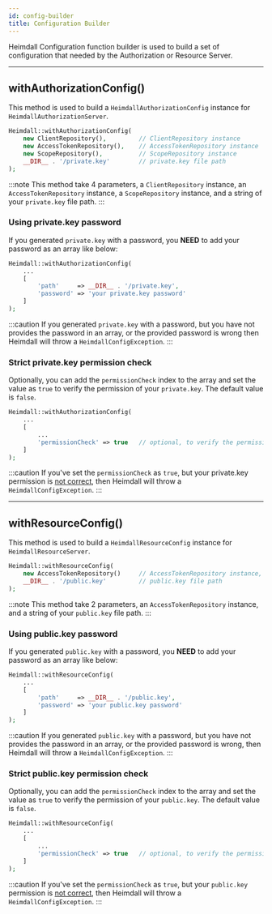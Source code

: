 ```yaml
---
id: config-builder
title: Configuration Builder
---
```


Heimdall Configuration function builder is used to build a set of configuration that needed
by the Authorization or Resource Server.

---

## withAuthorizationConfig()

This method is used to build a ```HeimdallAuthorizationConfig``` instance for ```HeimdallAuthorizationServer```.

```php
Heimdall::withAuthorizationConfig(
    new ClientRepository(),         // ClientRepository instance
    new AccessTokenRepository(),    // AccessTokenRepository instance
    new ScopeRepository(),          // ScopeRepository instance
    __DIR__ . '/private.key'        // private.key file path
);
```

:::note
This method take 4 parameters, a ```ClientRepository``` instance, an ```AccessTokenRepository``` instance,
a ```ScopeRepository``` instance, and a string of your ```private.key``` file path.
:::

### Using private.key password

If you generated ```private.key``` with a password, you **NEED** to add your password as an array like below:

```php
Heimdall::withAuthorizationConfig(
    ...
    [
        'path'     => __DIR__ . '/private.key',
        'password' => 'your private.key password'
    ]
);
```

:::caution
If you generated ```private.key``` with a password, but you have not provides the password in an array,
or the provided password is wrong then Heimdall will throw a ```HeimdallConfigException```.
:::

### Strict private.key permission check

Optionally, you can add the ```permissionCheck``` index to the array and set the value as ```true``` to verify
the permission of your ```private.key```. The default value is ```false```.

```php
Heimdall::withAuthorizationConfig(
    ...
    [
        ...
        'permissionCheck' => true   // optional, to verify the permission of private.key
    ]
);
```

:::caution
If you've set the ```permissionCheck``` as ```true```, but your private.key permission is [not correct](installation#set-public--private-key-file-permission),
then Heimdall will throw a ```HeimdallConfigException```.
:::

---

## withResourceConfig()

This method is used to build a ```HeimdallResourceConfig``` instance for ```HeimdallResourceServer```.

```php
Heimdall::withResourceConfig(
    new AccessTokenRepository()     // AccessTokenRepository instance,
    __DIR__ . '/public.key'         // public.key file path
);
```

:::note
This method take 2 parameters, an ```AccessTokenRepository``` instance, and a string of your
```public.key``` file path.
:::

### Using public.key password

If you generated ```public.key``` with a password, you **NEED** to add your password as an array like below:

```php
Heimdall::withResourceConfig(
    ...
    [
        'path'     => __DIR__ . '/public.key',
        'password' => 'your public.key password'
    ]
);
```

:::caution
If you generated ```public.key``` with a password, but you have not provides the password in an array,
or the provided password is wrong, then Heimdall will throw a ```HeimdallConfigException```.
:::

### Strict public.key permission check

Optionally, you can add the ```permissionCheck``` index to the array and set the value as ```true``` to verify
the permission of your ```public.key```. The default value is ```false```.

```php
Heimdall::withResourceConfig(
    ...
    [
        ...
        'permissionCheck' => true   // optional, to verify the permission of public.key
    ]
);
```

:::caution
If you've set the ```permissionCheck``` as ```true```, but your ```public.key``` permission is [not correct](installation#set-public--private-key-file-permission),
then Heimdall will throw a ```HeimdallConfigException```.
:::
